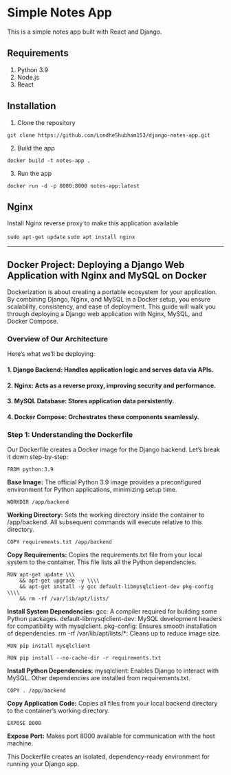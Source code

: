 # Simple Notes App
This is a simple notes app built with React and Django.

## Requirements
1. Python 3.9
2. Node.js
3. React

## Installation
1. Clone the repository
```
git clone https://github.com/LondheShubham153/django-notes-app.git
```

2. Build the app
```
docker build -t notes-app .
```

3. Run the app
```
docker run -d -p 8000:8000 notes-app:latest
```

## Nginx

Install Nginx reverse proxy to make this application available

`sudo apt-get update`
`sudo apt install nginx`

--------------------------------------------------------------------------------------
## Docker Project: Deploying a Django Web Application with Nginx and MySQL on Docker

Dockerization is about creating a portable ecosystem for your application. By combining Django, Nginx, and MySQL in a Docker setup, you ensure scalability,
consistency, and ease of deployment. This guide will walk you through deploying a Django web application with Nginx, MySQL, and Docker Compose.

### Overview of Our Architecture
Here’s what we’ll be deploying:

#### 1. Django Backend: Handles application logic and serves data via APIs.
#### 2. Nginx: Acts as a reverse proxy, improving security and performance.
#### 3. MySQL Database: Stores application data persistently.
#### 4. Docker Compose: Orchestrates these components seamlessly.

### Step 1: Understanding the Dockerfile
Our Dockerfile creates a Docker image for the Django backend. Let’s break it down step-by-step:

```
FROM python:3.9
```
**Base Image:** The official Python 3.9 image provides a preconfigured environment for Python applications, minimizing setup time.

```
WORKDIR /app/backend
```
**Working Directory:** Sets the working directory inside the container to /app/backend. All subsequent commands will execute relative to this directory.

```
COPY requirements.txt /app/backend
```
**Copy Requirements:** Copies the requirements.txt file from your local system to the container. This file lists all the Python dependencies.

```
RUN apt-get update \\\
    && apt-get upgrade -y \\\\
    && apt-get install -y gcc default-libmysqlclient-dev pkg-config \\\\
    && rm -rf /var/lib/apt/lists/ 
```
**Install System Dependencies:** gcc: A compiler required for building some Python packages. default-libmysqlclient-dev: MySQL development headers for compatibility with mysqlclient. pkg-config: Ensures smooth installation of dependencies. rm -rf /var/lib/apt/lists/*: Cleans up to reduce image size.

```
RUN pip install mysqlclient
```
```
RUN pip install --no-cache-dir -r requirements.txt
```
**Install Python Dependencies:** mysqlclient: Enables Django to interact with MySQL. Other dependencies are installed from requirements.txt.

```
COPY . /app/backend
```
**Copy Application Code:** Copies all files from your local backend directory to the container’s working directory.

```
EXPOSE 8000
```
**Expose Port:** Makes port 8000 available for communication with the host machine.

This Dockerfile creates an isolated, dependency-ready environment for running your Django app.
             

